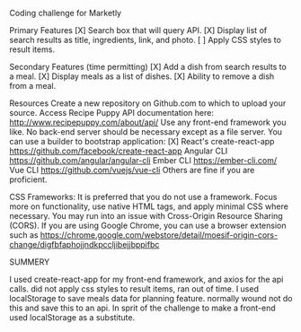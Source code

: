 Coding challenge for Marketly

Primary Features
  [X] Search box that will query API.
  [X] Display list of search results as title, ingredients, link, and photo.
  [ ] Apply CSS styles to result items.

Secondary Features (time permitting)
  [X] Add a dish from search results to a meal.
  [X] Display meals as a list of dishes.
  [X] Ability to remove a dish from a meal.

Resources
  Create a new repository on Github.com to which to upload your source.
  Access Recipe Puppy API documentation here: http://www.recipepuppy.com/about/api/
  Use any front-end framework you like. No back-end server should be necessary except as a file server. You can use a builder to bootstrap application:
  [X] React's create-react-app https://github.com/facebook/create-react-app
    Angular CLI https://github.com/angular/angular-cli
    Ember CLI https://ember-cli.com/
    Vue CLI https://github.com/vuejs/vue-cli
  Others are fine if you are proficient.

  CSS Frameworks: It is preferred that you do not use a framework. Focus more on functionality, use native HTML tags, and apply minimal CSS where necessary.
  You may run into an issue with Cross-Origin Resource Sharing (CORS). If you are using Google Chrome, you can use a browser extension such as https://chrome.google.com/webstore/detail/moesif-origin-cors-change/digfbfaphojjndkpccljibejjbppifbc


SUMMERY

I used create-react-app for my front-end framework, and axios for the api calls.
did not apply css styles to result items, ran out of time. I used localStorage to save meals data for planning feature. normally wound not do this and save this to an api. In sprit of the challenge to make a front-end used localStorage as a substitute.
